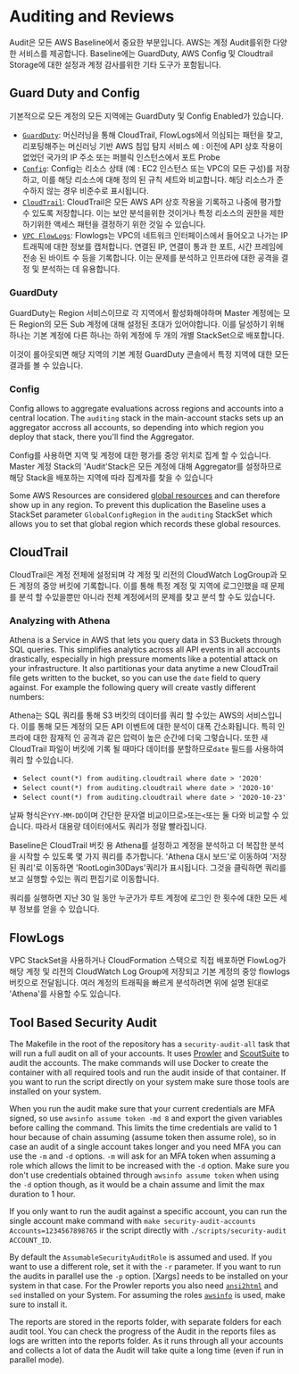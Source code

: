 # Auditing and Reviews

Audit은 모든 AWS Baseline에서 중요한 부분입니다. AWS는 계정 Audit를위한 다양한 서비스를 제공합니다. Baseline에는 GuardDuty, AWS Config 및 Cloudtrail Storage에 대한 설정과 계정 감사를위한 기타 도구가 포함됩니다.

## Guard Duty and Config

기본적으로 모든 계정의 모든 지역에는 GuardDuty 및 Config Enabled가 있습니다.

* [`GuardDuty`](https://aws.amazon.com/guardduty/): 머신러닝을 통해 CloudTrail, FlowLogs에서 의심되는 패턴을 찾고, 리포팅해주는 머신러닝 기반 AWS 침입 탐지 서비스   예 : 이전에 API 상호 작용이 없었던 국가의 IP 주소 또는 퍼블릭 인스턴스에서 포트 Probe
* [`Config`](https://aws.amazon.com/config/): Config는 리소스 상태 (예 : EC2 인스턴스 또는 VPC의 모든 구성)를 저장하고, 이를 해당 리소스에 대해 정의 된 규칙 세트와 비교합니다. 해당 리소스가 준수하지 않는 경우 비준수로 표시됩니다.
* [`CloudTrail`](https://aws.amazon.com/cloudtrail/): CloudTrail은 모든 AWS API 상호 작용을 기록하고 나중에 평가할 수 있도록 저장합니다. 이는 보안 분석을위한 것이거나 특정 리소스의 권한을 제한하기위한 액세스 패턴을 결정하기 위한 것일 수 있습니다. 
* [`VPC FlowLogs`](https://docs.aws.amazon.com/vpc/latest/userguide/flow-logs.html): Flowlogs는 VPC의 네트워크 인터페이스에서 들어오고 나가는 IP 트래픽에 대한 정보를 캡처합니다. 연결된 IP, 연결이 통과 한 포트, 시간 프레임에 전송 된 바이트 수 등을 기록합니다. 이는 문제를 분석하고 인프라에 대한 공격을 결정 및 분석하는 데 유용합니다.

### GuardDuty

GuardDuty는 Region 서비스이므로 각 지역에서 활성화해야하며 Master 계정에는 모든 Region의 모든 Sub 계정에 대해 설정된 초대가 있어야합니다. 이를 달성하기 위해 하나는 기본 계정에 다른 하나는 하위 계정에 두 개의 개별 StackSet으로 배포합니다.

이것이 롤아웃되면 해당 지역의 기본 계정 GuardDuty 콘솔에서 특정 지역에 대한 모든 결과를 볼 수 있습니다.

### Config 

Config allows to aggregate evaluations across regions and accounts into a central location. The `auditing` stack in the main-account stacks sets up an aggregator accross all accounts, so depending into which region you deploy that stack, there you'll find the Aggregator.   

Config를 사용하면 지역 및 계정에 대한 평가를 중앙 위치로 집계 할 수 있습니다. Master 계정 Stack의 'Audit'Stack은 모든 계정에 대해 Aggregator를 설정하므로 해당 Stack을 배포하는 지역에 따라 집계자를 찾을 수 있습니다

Some AWS Resources are considered [global resources](https://docs.aws.amazon.com/config/latest/developerguide/select-resources.html) and can therefore show up in any region. To prevent this duplication the Baseline uses a StackSet parameter `GlobalConfigRegion` in the `auditing` StackSet which allows you to set that global region which records these global resources.

## CloudTrail

CloudTrail은 계정 전체에 설정되며 각 계정 및 리전의 CloudWatch LogGroup과 모든 계정의 중앙 버킷에 기록합니다. 이를 통해 특정 계정 및 지역에 로그인했을 때 문제를 분석 할 수있을뿐만 아니라 전체 계정에서의 문제를 찾고 분석 할 수도 있습니다.

### Analyzing with Athena

Athena is a Service in AWS that lets you query data in S3 Buckets through SQL queries. This simplifies analytics across all API events in all accounts drastically, especially in high pressure moments like a potential attack on your infrastructure. It also partitionas your data anytime a new CloudTrail file gets written to the bucket, so you can use the `date` field to query against. For example the following query will create vastly different numbers:

Athena는 SQL 쿼리를 통해 S3 버킷의 데이터를 쿼리 할 수있는 AWS의 서비스입니다. 이를 통해 모든 계정의 모든 API 이벤트에 대한 분석이 대폭 간소화됩니다. 특히 인프라에 대한 잠재적 인 공격과 같은 압력이 높은 순간에 더욱 그렇습니다. 또한 새 CloudTrail 파일이 버킷에 기록 될 때마다 데이터를 분할하므로`date` 필드를 사용하여 쿼리 할 수 ​​있습니다.

* `Select count(*) from auditing.cloudtrail where date > '2020'`
* `Select count(*) from auditing.cloudtrail where date > '2020-10'`
* `Select count(*) from auditing.cloudtrail where date > '2020-10-23'`

날짜 형식은`YYY-MM-DD`이며 간단한 문자열 비교이므로`>`또는`<`또는 둘 다와 비교할 수 있습니다. 따라서 대용량 데이터에서도 쿼리가 정말 빨라집니다.

Baseline은 CloudTrail 버킷 용 Athena를 설정하고 계정을 분석하고 더 복잡한 분석을 시작할 수 있도록 몇 가지 쿼리를 추가합니다. 'Athena 대시 보드'로 이동하여 '저장된 쿼리'로 이동하면 'RootLogin30Days'쿼리가 표시됩니다. 그것을 클릭하면 쿼리를보고 실행할 수있는 쿼리 편집기로 이동합니다.

쿼리를 실행하면 지난 30 일 동안 누군가가 루트 계정에 로그인 한 횟수에 대한 모든 세부 정보를 얻을 수 있습니다.



## FlowLogs
VPC StackSet을 사용하거나 CloudFormation 스택으로 직접 배포하면 FlowLog가 해당 계정 및 리전의 CloudWatch Log Group에 저장되고 기본 계정의 중앙 flowlogs 버킷으로 전달됩니다. 여러 계정의 트래픽을 빠르게 분석하려면 위에 설명 된대로 'Athena'를 사용할 수도 있습니다.

## Tool Based Security Audit

The Makefile in the root of the repository has a `security-audit-all` task that will run a full audit on all of your accounts. It uses [Prowler](https://github.com/toniblyx/prowler) and [ScoutSuite](https://github.com/nccgroup/ScoutSuite) to audit the accounts. The make commands will use Docker to create the container with all required tools and run the audit inside of that container. If you want to run the script directly on your system make sure those tools are installed on your system.


When you run the audit make sure that your current credentials are MFA signed, so use `awsinfo assume token -md 8` and export the given variables before calling the command. This limits the time credentials are valid to 1 hour because of chain assuming (assume token then assume role), so in case an audit of a single account takes longer and you need MFA you can use the `-m` and `-d` options. `-m` will ask for an MFA token when assuming a role which allows the limit to be increased with the `-d` option. Make sure you don't use credentials obtained through `awsinfo assume token` when using the `-d` option though, as it would be a chain assume and limit the max duration to 1 hour. 

If you only want to run the audit against a specific account, you can run the single account make command with `make security-audit-accounts Accounts=1234567898765` ir the script directly with `./scripts/security-audit ACCOUNT_ID`.

By default the `AssumableSecurityAuditRole` is assumed and used. If you want to use a different role, set it with the `-r` parameter. If you want to run the audits in parallel use the `-p` option. [Xargs] needs to be installed on your system in that case. For the Prowler reports you also need [`ansi2html`](https://pypi.org/project/ansi2html/) and `sed` installed on your System. For assuming the roles [`awsinfo`](https://theserverlessway.com/tools/awsinfo/) is used, make sure to install it.

The reports are stored in the reports folder, with separate folders for each audit tool. You can check the progress of the Audit in the reports files as logs are written into the reports folder. As it runs through all your accounts and collects a lot of data the Audit will take quite a long time (even if run in parallel mode).
